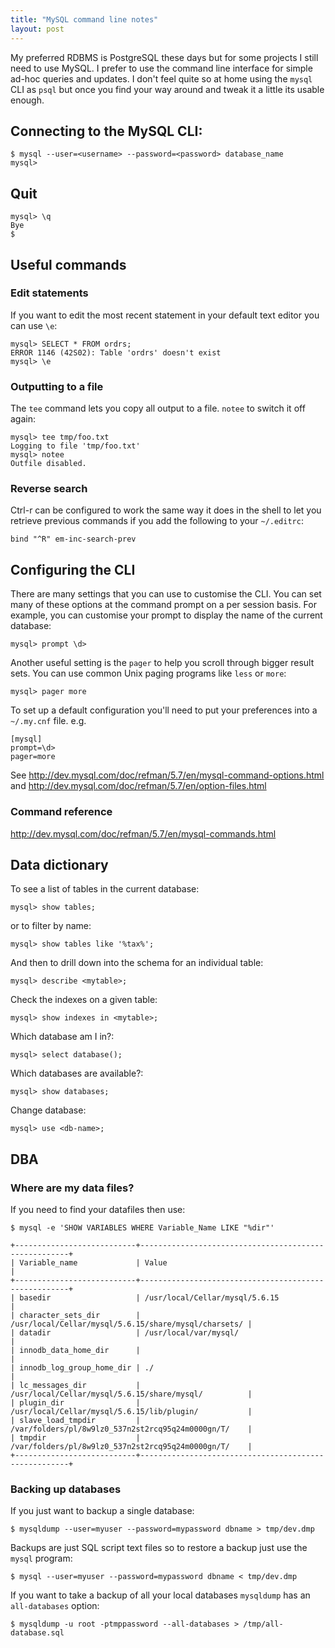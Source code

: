 ```yaml
---
title: "MySQL command line notes"
layout: post
---
```


My preferred RDBMS is PostgreSQL these days but for some projects I
still need to use MySQL. I prefer to use the command line interface for
simple ad-hoc queries and updates. I don't feel quite so at home using
the `mysql` CLI as `psql` but once you find your way around and tweak it
a little its usable enough.

## Connecting to the MySQL CLI:

    $ mysql --user=<username> --password=<password> database_name
    mysql>

## Quit

    mysql> \q
    Bye
    $

## Useful commands

### Edit statements

If you want to edit the most recent statement in your default text
editor you can use `\e`:

    mysql> SELECT * FROM ordrs;
    ERROR 1146 (42S02): Table 'ordrs' doesn't exist
    mysql> \e

### Outputting to a file

The `tee` command lets you copy all output to a file. `notee` to switch
it off again:

    mysql> tee tmp/foo.txt
    Logging to file 'tmp/foo.txt'
    mysql> notee
    Outfile disabled.

### Reverse search

Ctrl-r can be configured to work the same way it does in the
shell to let you retrieve previous commands if you add the following to
your `~/.editrc`:

    bind "^R" em-inc-search-prev

## Configuring the CLI

There are many settings that you can use to customise the CLI. You can
set many of these options at the command prompt on a per session basis.
For example, you can customise your prompt to display the name of the
current database:

    mysql> prompt \d>

Another useful setting is the `pager` to help you scroll through bigger
result sets. You can use common Unix paging programs like `less` or
`more`:

    mysql> pager more

To set up a default configuration you'll need to put your preferences
into a `~/.my.cnf` file. e.g.

    [mysql]
    prompt=\d>
    pager=more


See http://dev.mysql.com/doc/refman/5.7/en/mysql-command-options.html
and http://dev.mysql.com/doc/refman/5.7/en/option-files.html

### Command reference

http://dev.mysql.com/doc/refman/5.7/en/mysql-commands.html

## Data dictionary

To see a list of tables in the current database:

    mysql> show tables;

or to filter by name:

    mysql> show tables like '%tax%';

And then to drill down into the schema for an individual table:

    mysql> describe <mytable>;

Check the indexes on a given table:

    mysql> show indexes in <mytable>;

Which database am I in?:

    mysql> select database();

Which databases are available?:

    mysql> show databases;

Change database:

    mysql> use <db-name>;


## DBA

### Where are my data files?

If you need to find your datafiles then use:

    $ mysql -e 'SHOW VARIABLES WHERE Variable_Name LIKE "%dir"'

    +---------------------------+------------------------------------------------------+
    | Variable_name             | Value                                                |
    +---------------------------+------------------------------------------------------+
    | basedir                   | /usr/local/Cellar/mysql/5.6.15                       |
    | character_sets_dir        | /usr/local/Cellar/mysql/5.6.15/share/mysql/charsets/ |
    | datadir                   | /usr/local/var/mysql/                                |
    | innodb_data_home_dir      |                                                      |
    | innodb_log_group_home_dir | ./                                                   |
    | lc_messages_dir           | /usr/local/Cellar/mysql/5.6.15/share/mysql/          |
    | plugin_dir                | /usr/local/Cellar/mysql/5.6.15/lib/plugin/           |
    | slave_load_tmpdir         | /var/folders/pl/8w9lz0_537n2st2rcq95q24m0000gn/T/    |
    | tmpdir                    | /var/folders/pl/8w9lz0_537n2st2rcq95q24m0000gn/T/    |
    +---------------------------+------------------------------------------------------+

### Backing up databases

If you just want to backup a single database:

    $ mysqldump --user=myuser --password=mypassword dbname > tmp/dev.dmp

Backups are just SQL script text files so to restore a backup just use the `mysql` program:

    $ mysql --user=myuser --password=mypassword dbname < tmp/dev.dmp

If you want to take a backup of all your local databases `mysqldump` has
an `all-databases` option:

    $ mysqldump -u root -ptmppassword --all-databases > /tmp/all-database.sql

